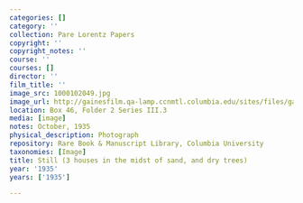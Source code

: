 ```yaml
---
categories: []
category: ''
collection: Pare Lorentz Papers
copyright: ''
copyright_notes: ''
course: ''
courses: []
director: ''
film_title: ''
image_src: 1000102049.jpg
image_url: http://gainesfilm.qa-lamp.ccnmtl.columbia.edu/sites/files/gainesfilm/images/1000102049.jpg
location: Box 46, Folder 2 Series III.3
media: [image]
notes: October, 1935
physical_description: Photograph
repository: Rare Book & Manuscript Library, Columbia University
taxonomies: [Image]
title: Still (3 houses in the midst of sand, and dry trees)
year: '1935'
years: ['1935']

---
```

